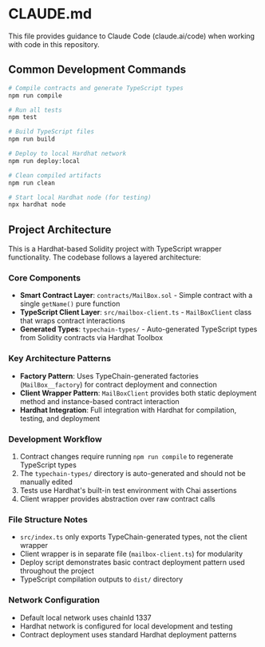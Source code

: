 # CLAUDE.md

This file provides guidance to Claude Code (claude.ai/code) when working with code in this repository.

## Common Development Commands

```bash
# Compile contracts and generate TypeScript types
npm run compile

# Run all tests
npm test

# Build TypeScript files
npm run build

# Deploy to local Hardhat network
npm run deploy:local

# Clean compiled artifacts
npm run clean

# Start local Hardhat node (for testing)
npx hardhat node
```

## Project Architecture

This is a Hardhat-based Solidity project with TypeScript wrapper functionality. The codebase follows a layered architecture:

### Core Components

- **Smart Contract Layer**: `contracts/MailBox.sol` - Simple contract with a single `getName()` pure function
- **TypeScript Client Layer**: `src/mailbox-client.ts` - `MailBoxClient` class that wraps contract interactions
- **Generated Types**: `typechain-types/` - Auto-generated TypeScript types from Solidity contracts via Hardhat Toolbox

### Key Architecture Patterns

- **Factory Pattern**: Uses TypeChain-generated factories (`MailBox__factory`) for contract deployment and connection
- **Client Wrapper Pattern**: `MailBoxClient` provides both static deployment method and instance-based contract interaction
- **Hardhat Integration**: Full integration with Hardhat for compilation, testing, and deployment

### Development Workflow

1. Contract changes require running `npm run compile` to regenerate TypeScript types
2. The `typechain-types/` directory is auto-generated and should not be manually edited
3. Tests use Hardhat's built-in test environment with Chai assertions
4. Client wrapper provides abstraction over raw contract calls

### File Structure Notes

- `src/index.ts` only exports TypeChain-generated types, not the client wrapper
- Client wrapper is in separate file (`mailbox-client.ts`) for modularity
- Deploy script demonstrates basic contract deployment pattern used throughout the project
- TypeScript compilation outputs to `dist/` directory

### Network Configuration

- Default local network uses chainId 1337
- Hardhat network is configured for local development and testing
- Contract deployment uses standard Hardhat deployment patterns